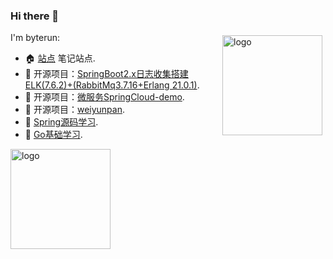 ### Hi there 👋

<!--
**Pamgo/Pamgo** is a ✨ _special_ ✨ repository because its `README.md` (this file) appears on your GitHub profile.
-->
<img src="https://github-readme-stats.vercel.app/api?username=Pamgo&show_icons=true" alt="logo" height="160" align="right" style="margin: 5px; margin-bottom: 20px;" />

I'm byterun:

- 🏠 [站点](https://pamgo.github.io/byterun/#/) 笔记站点.
- 📖 开源项目：[SpringBoot2.x日志收集搭建 ELK(7.6.2)+(RabbitMq3.7.16+Erlang 21.0.1)](https://github.com/Pamgo/sb-elasticsearch-demo).
- 📖 开源项目：[微服务SpringCloud-demo](https://github.com/Pamgo/homepage).
- 📖 开源项目：[weiyunpan](https://github.com/Pamgo/weiyunpan).
- 📖 [Spring源码学习](https://github.com/Pamgo/spring-sourceStudy).
- 📖 [Go基础学习](https://github.com/Pamgo/gostudy).

<img src="https://github-profile-trophy.vercel.app/?username=Pamgo&theme=flat&column=7" alt="logo" height="160" align="center" style="margin: auto; margin-bottom: 20px;" />
